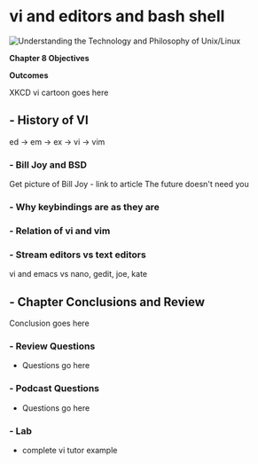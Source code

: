 # vi and editors and bash shell
![Understanding the Technology and Philosophy of Unix/Linux](http://imgs.xkcd.com/comics/2038.png "Understanding the Technology and Philosophy of Unix/Linux")

__Chapter 8 Objectives__



__Outcomes__

XKCD vi cartoon goes here

## - History of VI

ed -> em -> ex -> vi -> vim

### - Bill Joy and BSD

  Get picture of Bill Joy - link to article The future doesn't need you
  
### - Why keybindings are as they are


### - Relation of vi and vim


### - Stream editors vs text editors

vi and emacs vs nano, gedit, joe, kate

## - Chapter Conclusions and Review

  Conclusion goes here

### - Review Questions

  * Questions go here

### - Podcast Questions

 * Questions go here

### - Lab

 * complete vi tutor example